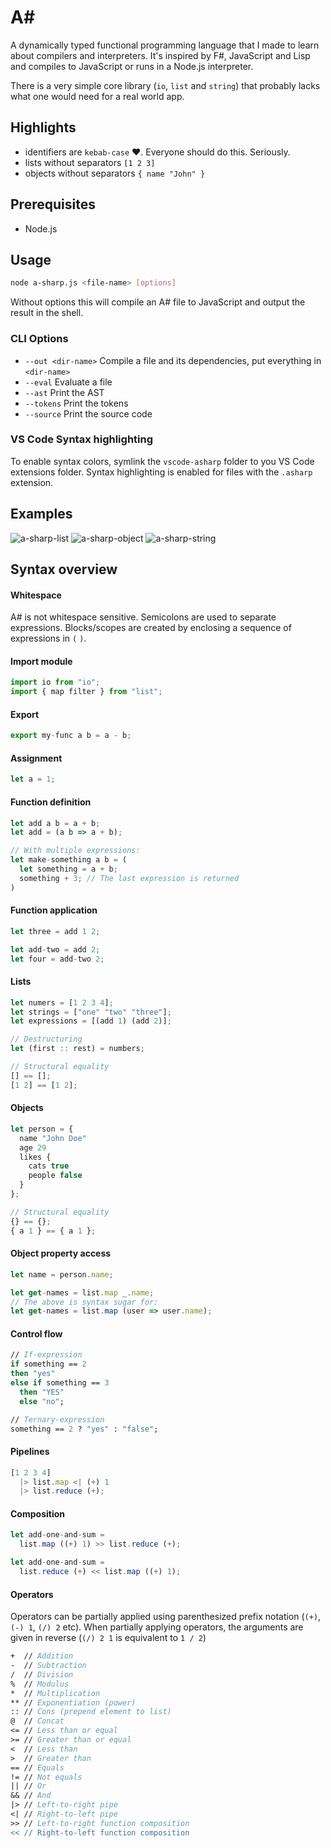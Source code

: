 <h1>A#</h1>

A dynamically typed functional programming language that I made to learn about compilers and interpreters. It's inspired by F#, JavaScript and Lisp and compiles to JavaScript or runs in a Node.js interpreter.

There is a very simple core library (`io`, `list` and `string`) that probably lacks what one would need for a real world app.

## Highlights

- identifiers are `kebab-case` ❤️. Everyone should do this. Seriously.
- lists without separators `[1 2 3]`
- objects without separators `{ name "John" }`

## Prerequisites

- Node.js

## Usage

```bash
node a-sharp.js <file-name> [options]
```

Without options this will compile an A# file to JavaScript and output the result in the shell.

### CLI Options

- `--out <dir-name>` Compile a file and its dependencies, put everything in `<dir-name>`
- `--eval` Evaluate a file
- `--ast` Print the AST
- `--tokens` Print the tokens
- `--source` Print the source code

### VS Code Syntax highlighting

To enable syntax colors, symlink the `vscode-asharp` folder to you VS Code extensions folder. Syntax highlighting is enabled for files with the `.asharp` extension.

## Examples

![a-sharp-list](https://user-images.githubusercontent.com/13281350/76029538-f4e7ee00-5f34-11ea-86b2-361ee822857b.png)
![a-sharp-object](https://user-images.githubusercontent.com/13281350/76029542-f6b1b180-5f34-11ea-95a3-84f220ba2e89.png)
![a-sharp-string](https://user-images.githubusercontent.com/13281350/76029545-f74a4800-5f34-11ea-9973-8c4ebf8a9e8d.png)

## Syntax overview

#### Whitespace

A# is not whitespace sensitive. Semicolons are used to separate expressions. Blocks/scopes are created by enclosing a sequence of expressions in `(` `)`.

#### Import module

```js
import io from "io";
import { map filter } from "list";
```

#### Export

```js
export my-func a b = a - b;
```

#### Assignment

```js
let a = 1;
```

#### Function definition

```js
let add a b = a + b;
let add = (a b => a + b);

// With multiple expressions:
let make-something a b = (
  let something = a + b;
  something + 3; // The last expression is returned
)
```

#### Function application

```js
let three = add 1 2;

let add-two = add 2;
let four = add-two 2;
```

#### Lists

```js
let numers = [1 2 3 4];
let strings = ["one" "two" "three"];
let expressions = [(add 1) (add 2)];

// Destructuring
let (first :: rest) = numbers;

// Structural equality
[] == [];
[1 2] == [1 2];
```

#### Objects

```js
let person = {
  name "John Doe"
  age 29
  likes {
    cats true
    people false
  }
};

// Structural equality
{} == {};
{ a 1 } == { a 1 };
```

#### Object property access

```js
let name = person.name;

let get-names = list.map _.name;
// The above is syntax sugar for:
let get-names = list.map (user => user.name);
```

#### Control flow

```fs
// If-expression
if something == 2
then "yes"
else if something == 3
  then "YES"
  else "no";

// Ternary-expression
something == 2 ? "yes" : "false";
```

#### Pipelines

```js
[1 2 3 4]
  |> list.map <| (+) 1
  |> list.reduce (+);
```

#### Composition

```js
let add-one-and-sum =
  list.map ((+) 1) >> list.reduce (+);

let add-one-and-sum =
  list.reduce (+) << list.map ((+) 1);
```

#### Operators

Operators can be partially applied using parenthesized prefix notation (`(+)`, `(-) 1`, `(/) 2` etc). When partially applying operators, the arguments are given in reverse (`(/) 2 1` is equivalent to `1 / 2`)

```fs
+  // Addition
-  // Subtraction
/  // Division
%  // Modulus
*  // Multiplication
** // Exponentiation (power)
:: // Cons (prepend element to list)
@  // Concat
<= // Less than or equal
>= // Greater than or equal
<  // Less than
>  // Greater than
== // Equals
!= // Not equals
|| // Or
&& // And
|> // Left-to-right pipe
<| // Right-to-left pipe
>> // Left-to-right function composition
<< // Right-to-left function composition
```

